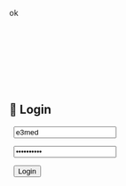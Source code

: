 ok

<html lang="en">

<head>

  <meta charset="UTF-8">

  <title>Business Tracker (Firebase)</title>

  <style>

    body { font-family: Arial, sans-serif; margin: 20px; }

    input { margin: 5px; padding: 8px; width: 250px; }

    button { padding: 8px 14px; margin: 5px; cursor: pointer; }

    table { border-collapse: collapse; margin-top: 20px; width: 100%; }

    th, td { border: 1px solid #ddd; padding: 8px; text-align: center; }

    #loadingStatus { color: #666; font-style: italic; }

  </style>

</head>

<body>



<!-- Login Section -->

<div id="loginSection">

  <h2>🔐 Login</h2>

  <input type="text" id="username" placeholder="Username" value="e3med"><br>

  <input type="password" id="password" placeholder="Password" value="e3med2025+"><br>

  <button onclick="checkLogin()">Login</button>

  <p id="loginMessage" style="color:red;"></p>

</div>



<!-- Main App -->

<div id="appSection" style="display:none;">

  <h2>📊 Business Tracker</h2>

  <form id="entryForm">

    <input placeholder="Amount Transferred" id="transfer"><br>

    <input placeholder="Paid by (Transfer)" id="transferBy"><br>

    <input placeholder="Shipping Fees" id="shipping"><br>

    <input placeholder="Paid by (Shipping)" id="shippingBy"><br>

    <input placeholder="Clearance Fees" id="clearance"><br>

    <input placeholder="Paid by (Clearance)" id="clearanceBy"><br>

    <input placeholder="Receivable" id="receivable"><br>

    <input placeholder="Stock" id="stock"><br>

    <input placeholder="To be Collected" id="collected"><br>

    <button type="button" onclick="saveEntry()">Save Entry</button>

    <button type="button" onclick="downloadCSV()">Download Excel</button>

  </form>



  <h3>📂 Entries <span id="loadingStatus"></span></h3>

  <table id="entryTable">

    <thead>

      <tr>

        <th>Date</th><th>Transfer</th><th>Paid By</th>

        <th>Shipping</th><th>Paid By</th>

        <th>Clearance</th><th>Paid By</th>

        <th>Receivable</th><th>Stock</th><th>To Collect</th>

        <th>Delete</th>

      </tr>

    </thead>

    <tbody></tbody>

  </table>

</div>



<!-- Firebase SDK -->

<script src="https://www.gstatic.com/firebasejs/9.6.0/firebase-app-compat.js"></script>

<script src="https://www.gstatic.com/firebasejs/9.6.0/firebase-database-compat.js"></script>



<script>

 // Import the functions you need from the SDKs you need
import { initializeApp } from "firebase/app";
import { getAnalytics } from "firebase/analytics";
// TODO: Add SDKs for Firebase products that you want to use
// https://firebase.google.com/docs/web/setup#available-libraries

// Your web app's Firebase configuration
// For Firebase JS SDK v7.20.0 and later, measurementId is optional
const firebaseConfig = {
  apiKey: "AIzaSyBjZjNOWQwREWbNiPK5PTUHqDkiWuEim_g",
  authDomain: "e3med-finance.firebaseapp.com",
  databaseURL: "https://e3med-finance-default-rtdb.europe-west1.firebasedatabase.app",
  projectId: "e3med-finance",
  storageBucket: "e3med-finance.firebasestorage.app",
  messagingSenderId: "386561578213",
  appId: "1:386561578213:web:2dffa095390d44c2ef700c",
  measurementId: "G-QFHGC17P36"
};

// Initialize Firebase
const app = initializeApp(firebaseConfig);
const analytics = getAnalytics(app);

  };



  // Initialize Firebase

  const app = firebase.initializeApp(firebaseConfig);

  const db = firebase.database();



  let entries = [];



  // 🔄 Load entries from Firebase

  function loadEntries() {

    document.getElementById('loadingStatus').textContent = "Loading...";

    db.ref('businessEntries').on('value', (snapshot) => {

      entries = snapshot.val() || [];

      renderTable();

      document.getElementById('loadingStatus').textContent = "";

    }, (error) => {

      console.error("Firebase error:", error);

      document.getElementById('loadingStatus').textContent = "Error loading data!";

    });

  }



function checkLogin() {
    const username = document.getElementById('username').value.trim(); // Add .trim()
    const password = document.getElementById('password').value.trim(); // Add .trim()

    console.log("Entered Username (trimmed):", username); // Changed console.log
    console.log("Entered Password (trimmed):", password); // Changed console.log
    console.log("Expected Username:", "e3med");
    console.log("Expected Password:", "e3med2025+");

    if (username === "e3med" && password === "e3med2025+") {
        console.log("Login successful!");
        document.getElementById('loginSection').style.display = 'none';
        document.getElementById('appSection').style.display = 'block';
        loadEntries();
    } else {
        document.getElementById('loginMessage').textContent = "Invalid credentials!";
        console.log("Login failed: Mismatch in credentials.");
    }
}



  function saveEntry() {

    const newEntry = {

      date: new Date().toLocaleDateString(),

      transfer: parseFloat(document.getElementById('transfer').value) || 0,

      transferBy: document.getElementById('transferBy').value,

      shipping: parseFloat(document.getElementById('shipping').value) || 0,

      shippingBy: document.getElementById('shippingBy').value,

      clearance: parseFloat(document.getElementById('clearance').value) || 0,

      clearanceBy: document.getElementById('clearanceBy').value,

      receivable: parseFloat(document.getElementById('receivable').value) || 0,

      stock: parseFloat(document.getElementById('stock').value) || 0,

      collected: parseFloat(document.getElementById('collected').value) || 0

    };



    entries.push(newEntry);

    db.ref('businessEntries').set(entries)

      .then(() => {

        alert('Entry saved successfully!');

        document.getElementById('entryForm').reset();

      })

      .catch(error => {

        alert('Error saving: ' + error.message);

      });

  }



  function deleteEntry(index) {

    if (confirm('Delete this entry?')) {

      entries.splice(index, 1);

      db.ref('businessEntries').set(entries)

        .catch(error => alert('Delete failed: ' + error.message));

    }

  }



  function renderTable() {

    const tbody = document.querySelector('#entryTable tbody');

    tbody.innerHTML = '';

    

    entries.forEach((entry, index) => {

      const row = document.createElement('tr');

      row.innerHTML = `

        <td>${entry.date}</td>

        <td>${entry.transfer}</td><td>${entry.transferBy}</td>

        <td>${entry.shipping}</td><td>${entry.shippingBy}</td>

        <td>${entry.clearance}</td><td>${entry.clearanceBy}</td>

        <td>${entry.receivable}</td><td>${entry.stock}</td>

        <td>${entry.collected}</td>

        <td><button onclick="deleteEntry(${index})">🗑️</button></td>

      `;

      tbody.appendChild(row);

    });

  }



  function downloadCSV() {

    let csv = "Date,Transfer,Paid By,Shipping,Paid By,Clearance,Paid By,Receivable,Stock,To Collect\n";

    

    entries.forEach(entry => {

      csv += `${entry.date},${entry.transfer},"${entry.transferBy}",${entry.shipping},"${entry.shippingBy}",${entry.clearance},"${entry.clearanceBy}",${entry.receivable},${entry.stock},${entry.collected}\n`;

    });



    const blob = new Blob([csv], { type: 'text/csv' });

    const url = URL.createObjectURL(blob);

    const a = document.createElement('a');

    a.href = url;

    a.download = 'business_data.csv';

    a.click();

  }

</script>

</body>

</html>
